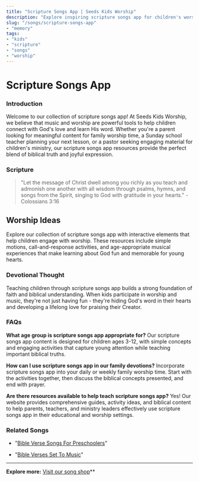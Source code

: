 ```yaml
---
title: "Scripture Songs App | Seeds Kids Worship"
description: "Explore inspiring scripture songs app for children's worship and faith development. Biblical music resources for families and ministry."
slug: "/songs/scripture-songs-app"
- "memory"
tags:
- "kids"
- "scripture"
- "songs"
- "worship"
---
```


# Scripture Songs App

### Introduction

Welcome to our collection of scripture songs app! At Seeds Kids Worship, we believe that music and worship are powerful tools to help children connect with God's love and learn His word. Whether you're a parent looking for meaningful content for family worship time, a Sunday school teacher planning your next lesson, or a pastor seeking engaging material for children's ministry, our scripture songs app resources provide the perfect blend of biblical truth and joyful expression.

### Scripture

> "Let the message of Christ dwell among you richly as you teach and admonish one another with all wisdom through psalms, hymns, and songs from the Spirit, singing to God with gratitude in your hearts." - Colossians 3:16

## Worship Ideas

Explore our collection of scripture songs app with interactive elements that help children engage with worship. These resources include simple motions, call-and-response activities, and age-appropriate musical experiences that make learning about God fun and memorable for young hearts.

### Devotional Thought

Teaching children through scripture songs app builds a strong foundation of faith and biblical understanding. When kids participate in worship and music, they're not just having fun - they're hiding God's word in their hearts and developing a lifelong love for praising their Creator.

### FAQs

**What age group is scripture songs app appropriate for?**
Our scripture songs app content is designed for children ages 3-12, with simple concepts and engaging activities that capture young attention while teaching important biblical truths.

**How can I use scripture songs app in our family devotions?**
Incorporate scripture songs app into your daily or weekly family worship time. Start with the activities together, then discuss the biblical concepts presented, and end with prayer.

**Are there resources available to help teach scripture songs app?**
Yes! Our website provides comprehensive guides, activity ideas, and biblical content to help parents, teachers, and ministry leaders effectively use scripture songs app in their educational and worship settings.

### Related Songs

- "[Bible Verse Songs For Preschoolers](/songs/bible-verse-songs-for-preschoolers/)"

- "[Bible Verses Set To Music](/songs/bible-verses-set-to-music/)"

---

**Explore more:** [Visit our song shop](https://seedskidsworship.com/shop)**

<!-- Schema Markup -->
<script type="application/ld+json">
{
  "@context": "https://schema.org",
  "@type": "MusicRecording",
  "name": "Scripture Songs App",
  "byArtist": {
    "@type": "MusicGroup",
    "name": "Seeds Kids Worship"
  },
  "isFamilyFriendly": true,
  "url": "https://seedskidsworship.com/songs/scripture-songs-app/"
}
</script>
